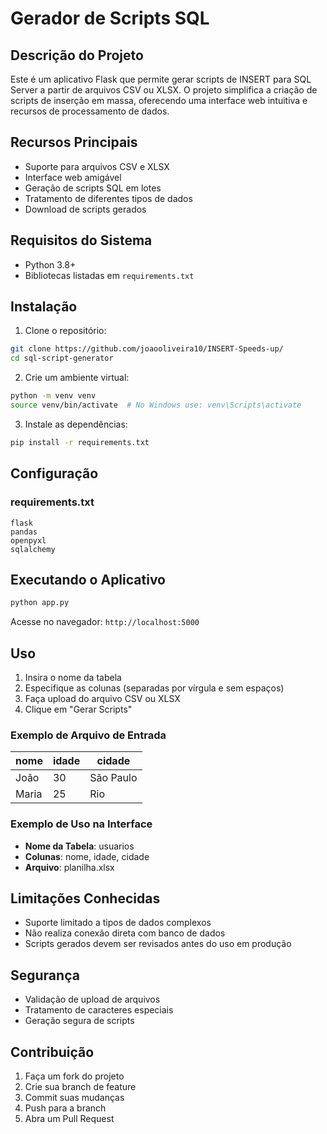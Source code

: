 # Gerador de Scripts SQL

## Descrição do Projeto

Este é um aplicativo Flask que permite gerar scripts de INSERT para SQL Server a partir de arquivos CSV ou XLSX. O projeto simplifica a criação de scripts de inserção em massa, oferecendo uma interface web intuitiva e recursos de processamento de dados.

## Recursos Principais

- Suporte para arquivos CSV e XLSX
- Interface web amigável
- Geração de scripts SQL em lotes
- Tratamento de diferentes tipos de dados
- Download de scripts gerados

## Requisitos do Sistema

- Python 3.8+
- Bibliotecas listadas em `requirements.txt`

## Instalação

1. Clone o repositório:
```bash
git clone https://github.com/joaooliveira10/INSERT-Speeds-up/
cd sql-script-generator
```

2. Crie um ambiente virtual:
```bash
python -m venv venv
source venv/bin/activate  # No Windows use: venv\Scripts\activate
```

3. Instale as dependências:
```bash
pip install -r requirements.txt
```

## Configuração

### requirements.txt
```
flask
pandas
openpyxl
sqlalchemy
```

## Executando o Aplicativo

```bash
python app.py
```

Acesse no navegador: `http://localhost:5000`

## Uso

1. Insira o nome da tabela
2. Especifique as colunas (separadas por vírgula e sem espaços)
3. Faça upload do arquivo CSV ou XLSX
4. Clique em "Gerar Scripts"

### Exemplo de Arquivo de Entrada

| nome   | idade | cidade     |
|--------|-------|------------|
| João   | 30    | São Paulo  |
| Maria  | 25    | Rio        |

### Exemplo de Uso na Interface

- **Nome da Tabela**: usuarios
- **Colunas**: nome, idade, cidade
- **Arquivo**: planilha.xlsx

## Limitações Conhecidas

- Suporte limitado a tipos de dados complexos
- Não realiza conexão direta com banco de dados
- Scripts gerados devem ser revisados antes do uso em produção

## Segurança

- Validação de upload de arquivos
- Tratamento de caracteres especiais
- Geração segura de scripts

## Contribuição

1. Faça um fork do projeto
2. Crie sua branch de feature
3. Commit suas mudanças
4. Push para a branch
5. Abra um Pull Request
